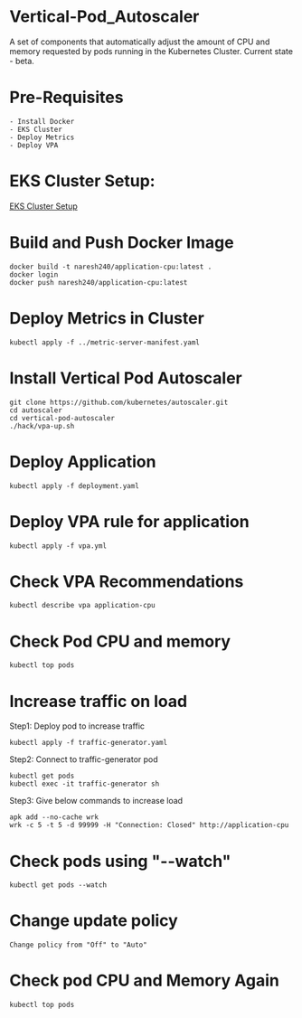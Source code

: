 # Vertical-Pod_Autoscaler
  A set of components that automatically adjust the amount of CPU and memory requested by pods running in the Kubernetes Cluster. Current state - beta.
# Pre-Requisites
    - Install Docker
    - EKS Cluster
    - Deploy Metrics
    - Deploy VPA
# EKS Cluster Setup:
  [EKS Cluster Setup](https://github.com/Naresh240/eks-cluster-setup/blob/main/README.md)
# Build and Push Docker Image
    docker build -t naresh240/application-cpu:latest .
    docker login
    docker push naresh240/application-cpu:latest
# Deploy Metrics in Cluster
    kubectl apply -f ../metric-server-manifest.yaml
# Install Vertical Pod Autoscaler
    git clone https://github.com/kubernetes/autoscaler.git
    cd autoscaler
    cd vertical-pod-autoscaler
    ./hack/vpa-up.sh
# Deploy Application
    kubectl apply -f deployment.yaml
# Deploy VPA rule for application
    kubectl apply -f vpa.yml
# Check VPA Recommendations
    kubectl describe vpa application-cpu
# Check Pod CPU and memory
    kubectl top pods
# Increase traffic on load
  Step1: Deploy pod to increase traffic
    
    kubectl apply -f traffic-generator.yaml
   
  Step2: Connect to traffic-generator pod
  
    kubectl get pods
    kubectl exec -it traffic-generator sh
  
  Step3: Give below commands to increase load
      
    apk add --no-cache wrk
    wrk -c 5 -t 5 -d 99999 -H "Connection: Closed" http://application-cpu
# Check pods using "--watch"
    kubectl get pods --watch
# Change update policy
    Change policy from "Off" to "Auto"
# Check pod CPU and Memory Again
    kubectl top pods
